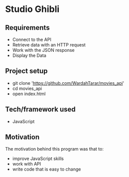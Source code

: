 # Studio Ghibli

## Requirements
- Connect to the API
- Retrieve data with an HTTP request
- Work with the JSON response
- Display the Data

## Project setup
- git clone 'https://github.com/WardahTarar/movies_api'
- cd movies_api
- open index.html

## Tech/framework used
- JavaScript

## Motivation
The motivation behind this program was that to:
- improve JavaScript skills
- work with API
- write code that is easy to change
